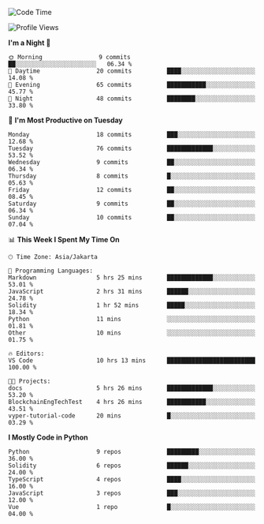 <!--START_SECTION:waka-->
![Code Time](http://img.shields.io/badge/Code%20Time-1%2C500%20hrs%207%20mins-blue)

![Profile Views](http://img.shields.io/badge/Profile%20Views-0-blue)

**I'm a Night 🦉** 

```text
🌞 Morning                9 commits           ██░░░░░░░░░░░░░░░░░░░░░░░   06.34 % 
🌆 Daytime                20 commits          ████░░░░░░░░░░░░░░░░░░░░░   14.08 % 
🌃 Evening                65 commits          ███████████░░░░░░░░░░░░░░   45.77 % 
🌙 Night                  48 commits          ████████░░░░░░░░░░░░░░░░░   33.80 % 
```
📅 **I'm Most Productive on Tuesday** 

```text
Monday                   18 commits          ███░░░░░░░░░░░░░░░░░░░░░░   12.68 % 
Tuesday                  76 commits          █████████████░░░░░░░░░░░░   53.52 % 
Wednesday                9 commits           ██░░░░░░░░░░░░░░░░░░░░░░░   06.34 % 
Thursday                 8 commits           █░░░░░░░░░░░░░░░░░░░░░░░░   05.63 % 
Friday                   12 commits          ██░░░░░░░░░░░░░░░░░░░░░░░   08.45 % 
Saturday                 9 commits           ██░░░░░░░░░░░░░░░░░░░░░░░   06.34 % 
Sunday                   10 commits          ██░░░░░░░░░░░░░░░░░░░░░░░   07.04 % 
```


📊 **This Week I Spent My Time On** 

```text
🕑︎ Time Zone: Asia/Jakarta

💬 Programming Languages: 
Markdown                 5 hrs 25 mins       █████████████░░░░░░░░░░░░   53.01 % 
JavaScript               2 hrs 31 mins       ██████░░░░░░░░░░░░░░░░░░░   24.78 % 
Solidity                 1 hr 52 mins        █████░░░░░░░░░░░░░░░░░░░░   18.34 % 
Python                   11 mins             ░░░░░░░░░░░░░░░░░░░░░░░░░   01.81 % 
Other                    10 mins             ░░░░░░░░░░░░░░░░░░░░░░░░░   01.75 % 

🔥 Editors: 
VS Code                  10 hrs 13 mins      █████████████████████████   100.00 % 

🐱‍💻 Projects: 
docs                     5 hrs 26 mins       █████████████░░░░░░░░░░░░   53.20 % 
BlockchainEngTechTest    4 hrs 26 mins       ███████████░░░░░░░░░░░░░░   43.51 % 
vyper-tutorial-code      20 mins             █░░░░░░░░░░░░░░░░░░░░░░░░   03.29 % 
```

**I Mostly Code in Python** 

```text
Python                   9 repos             █████████░░░░░░░░░░░░░░░░   36.00 % 
Solidity                 6 repos             ██████░░░░░░░░░░░░░░░░░░░   24.00 % 
TypeScript               4 repos             ████░░░░░░░░░░░░░░░░░░░░░   16.00 % 
JavaScript               3 repos             ███░░░░░░░░░░░░░░░░░░░░░░   12.00 % 
Vue                      1 repo              █░░░░░░░░░░░░░░░░░░░░░░░░   04.00 % 
```




<!--END_SECTION:waka-->
